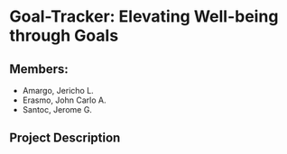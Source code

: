 # Goal-Tracker: Elevating Well-being through Goals

## Members:
* Amargo, Jericho L.
* Erasmo, John Carlo A.
* Santoc, Jerome G.

## Project Description
